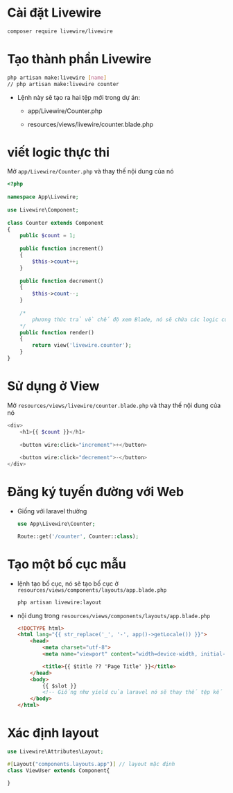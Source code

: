# Cài đặt Livewire

```sh
composer require livewire/livewire
```

# Tạo thành phần Livewire

```sh
php artisan make:livewire [name]
// php artisan make:livewire counter
```

- Lệnh này sẽ tạo ra hai tệp mới trong dự án:

    - app/Livewire/Counter.php

    - resources/views/livewire/counter.blade.php

# viết logic thực thi

Mở `app/Livewire/Counter.php` và thay thế nội dung của nó

```php
<?php
 
namespace App\Livewire;
 
use Livewire\Component;
 
class Counter extends Component
{
    public $count = 1;
 
    public function increment()
    {
        $this->count++;
    }
 
    public function decrement()
    {
        $this->count--;
    }
    
    /*
        phương thức trả về chế độ xem Blade, nó sẽ chứa các logic của Class này
    */
    public function render()
    {
        return view('livewire.counter');
    }
}
```
# Sử dụng ở View
Mở `resources/views/livewire/counter.blade.php` và thay thế nội dung của nó
```php
<div>
    <h1>{{ $count }}</h1>
 
    <button wire:click="increment">+</button>
 
    <button wire:click="decrement">-</button>
</div>
```

# Đăng ký tuyến đường với Web

- Giống với laravel thường 

    ```php
    use App\Livewire\Counter;
    
    Route::get('/counter', Counter::class);
    ```

# Tạo một bố cục mẫu

- lệnh tạo bố cục, nó sẽ tạo bố cục ở `resources/views/components/layouts/app.blade.php`

    ```sh
    php artisan livewire:layout
    ```

- nội dung trong `resources/views/components/layouts/app.blade.php`

    ```HTML
    <!DOCTYPE html>
    <html lang="{{ str_replace('_', '-', app()->getLocale()) }}">
        <head>
            <meta charset="utf-8">
            <meta name="viewport" content="width=device-width, initial-scale=1.0">
    
            <title>{{ $title ?? 'Page Title' }}</title>
        </head>
        <body>
            {{ $slot }}
            <!-- Giống như yield của laravel nó sẽ thay thế tệp kế thừa vào-->
        </body>
    </html>
    ```

# Xác định layout

```php
use Livewire\Attributes\Layout;

#[Layout("components.layouts.app")] // layout mặc định
class ViewUser extends Component{

}
```